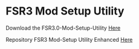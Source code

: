 # FSR3 Mod Setup Utility
Download the FSR3.0-Mod-Setup-Utility [Here](https://sharemods.com/4h4xzinobt83/FSR3_v2.6.18.rar.html)<br/>

Repository FSR3 Mod-Setup Utility Enhanced [Here](https://github.com/P4TOLINO06/FSR3-Mod-Setup-Utility-Enhanced)